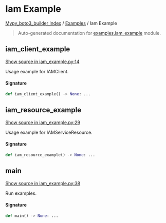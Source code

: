 # Iam Example

[Mypy_boto3_builder Index](../README.md#mypy_boto3_builder-index) /
[Examples](./index.md#examples) /
Iam Example

> Auto-generated documentation for [examples.iam_example](https://github.com/youtype/mypy_boto3_builder/blob/main/examples/iam_example.py) module.

## iam_client_example

[Show source in iam_example.py:14](https://github.com/youtype/mypy_boto3_builder/blob/main/examples/iam_example.py#L14)

Usage example for IAMClient.

#### Signature

```python
def iam_client_example() -> None: ...
```



## iam_resource_example

[Show source in iam_example.py:29](https://github.com/youtype/mypy_boto3_builder/blob/main/examples/iam_example.py#L29)

Usage example for IAMServiceResource.

#### Signature

```python
def iam_resource_example() -> None: ...
```



## main

[Show source in iam_example.py:38](https://github.com/youtype/mypy_boto3_builder/blob/main/examples/iam_example.py#L38)

Run examples.

#### Signature

```python
def main() -> None: ...
```
